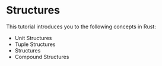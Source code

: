 # Structures

This tutorial introduces you to the following concepts in Rust:
- Unit Structures
- Tuple Structures
- Structures
- Compound Structures
